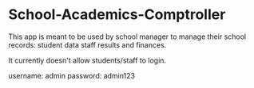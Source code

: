 # School-Academics-Comptroller

This app is meant to be used by school manager to manage their school records:
student data
staff
results and
finances.

It currently doesn't allow students/staff to login.



username: admin
password: admin123
```


